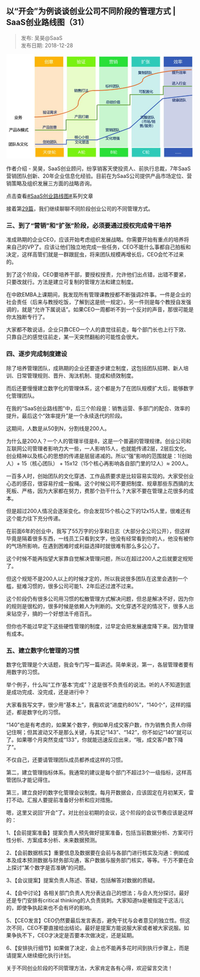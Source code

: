 ## 以“开会”为例谈谈创业公司不同阶段的管理方式 | SaaS创业路线图（31）  

> 发布: 吴昊@SaaS  
> 发布日期: 2018-12-28  

![image](images/1812-ykhwlttcygsbtjddglfssaascylxt31-0.jpeg)

作者介绍 - 吴昊，SaaS创业顾问，纷享销客天使投资人、前执行总裁，7年SaaS营销团队创新、20年企业信息化经验。目前在为SaaS公司提供产品市场定位、营销策略及组织发展三方面的战略咨询。

点击查看[\#SaaS创业路线图\#](https://36kr.com/user/1308477002)系列文章

接着第[29篇](https://36kr.com/p/5166698.html)，我们继续聊聊不同阶段创业公司的不同管理方式。

### 三、到了“营销”和“扩张”阶段，必须要通过授权完成骨干培养

准成熟期的企业CEO，应该开始考虑组织发展战略。你需要开始有重点的培养将来自己的VP了。应该让他们独立地完成一些任务，CEO不能什么事都自己拍板和决定，这样高管们就是一群跟屁虫，将来团队规模再增长后，CEO会忙不过来的。

到了这个阶段，CEO要培养干部，要授权授责，允许他们出点错，出错不要紧，只要改就行。方法是建立可复制的管理方法和建立制度。

在中欧EMBA上课期间，我发现所有管理课教授都不断强调2件事。一件是企业的社会责任（后来与教授吃饭，了解到这是统一规定）。另一件则是每个教授自发强调的，就是“允许下属说话”。如果CEO一周都听不到一个反对的声音，那很可能是你太独断专行了。

大家都不敢说话，企业只靠CEO一个人的直觉往前走，每个部门长也上行下效、只靠自己的感觉往前走，某一天突然翻船的可能性会很大。

### 四、逐步完成制度建设

除了培养管理团队，成熟期的企业还要逐步建立制度，这包括团队招聘、新人培训、日常管理规则、晋升、淘汰机制、提成和绩效制度。

而后还要慢慢建立数字化的管理体系，这个都是为了在团队规模扩大后，能够数字化管理团队。

在我的“SaaS创业路线图”中，后三个阶段是：销售运营、多部门的配合、效率的提升。最后这个“效率提升”是一个永续迭代的阶段。

这期间，人数是从50到N，分割线是200人。

为什么是200人？一个人的管理半径是8，这是一个普遍的管理规律。创业公司和互联网公司管理者影响力大一些，一人影响15人，也就能传递2层，2层后文化、创业精神以及核心的思想的传递是层层递减的。所以“强”影响的范围就是：1\(创始人）+ 15（核心团队） + 15x12（15个核心再影响各自部门里的12人）≈ 200人。

一百多人时，创始团队的文化穿透、工作品质要求是比较容易实现的。大家受创业心态的感召，很容易拧成一股绳。这个时候公司不要把制度、规章那些东西搞的太死板、严格，因为大家都在努力，费那个劲干什么？大家不要在管理上花很多的成本。

但是超过200人情况会逐渐变化。你会发现15个核心之下的12x15人里，很难还有这个能力往下充分传递。

在前面6年的创业中，我写了55万字的分享和日志（大部分全公司公开），但这样毕竟是隔着很多东西，一线员工只看到文字，他没有经常看到你的人，他没有被你的气场所影响，在遇到困难时或利益选择时就很难有那么多公心了。

这个时候不能再指望大家靠自觉解决管理问题，所以在超过200人之后就要定规矩了。

但这个规矩不是200人以上的时候才定的，所以我说很多团队在这里会遇到一个槛，挺难习惯的，很多公司可能1、2年后还过渡不过来。

这个阶段仍有很多公司用习惯的松散管理方式解决问题，但总是解决不好，因为你的规则是很松的，很多时候是依赖人为判断的。文化穿透不足的情况下，很多人出来钻空子，搞的一个好想法千疮百孔。

但你也不能过早定下这些硬性管理的制度，过早定会把发展速度降下来。因为管理有成本。

### 五、建立数字化管理的习惯

数字化管理是个大话题，我会专门写一篇讲述。简单来说，第一，各层管理者要有用数字的习惯。

举个例子，什么叫“工作‘基本’完成”？这是很不负责任的说法。听的人不知道到底是成功完成、没完成，还是进行中？

大家看我写文字，很少用“基本上”，我喜欢说“进度约80%”，“140个”，这样的描述，都是数字化的习惯。

“140”也是有考虑的，如果某个数字，例如单月成交客户数，作为销售负责人你得记住啊；但其波动又不是那么关键，与其记“143”、“142”，你不如记“140”就可以了。如果哪个月突然变成“133”，你就能迅速反应出来，“哦，成交客户数下降了”。

不仅自己，还要请管理团队成员都养成这样的习惯。

第二，建立管理指标体系。我通常的建议是每个部门不超过3个一级指标，这样高管团队才能记得住。

第三，建立良好的数字化管理会议制度。每月开数据会，应该固定在月初某天，雷打不动。汇报人要提前准备好分析和应对措施。

嗯，这里又说回“开会”了。对比创业初期的会议，这个阶段的会议节奏应该是这样的：

1、【会前提案准备】提案负责人预先做好提案准备，包括当前数据分析、方案可行性分析、方案成本分析、未来数据预测。

2、【会前数据核实】重要信息及数据要在会前与各部门进行核实及沟通：例如成本及成本预测数据与财务部沟通，客户数据与服务部门核实，等等。千万不要在会上探讨“某个数字是否准确”的问题。

3、【会议提案】提案负责人陈述、答疑，包括解答对数据的质疑。

4、【会中讨论】各相关部门负责人充分表达自己的想法；与会人充分探讨。最好还是专门安排有critical thinking的人负责挑刺。大家知道ta是被指定干这活儿的，即使争执起来也不会有坏的影响。

5、【CEO发言】CEO仍然要最后发言表态，避免干扰与会者意见的独立性。但这次不同，CEO不要直接给出结论。最好是提案方能说服大家或者被大家说服。如果争执不下，CEO才决定是否要本次做决定，还是延期。

6、【安排执行细节】如果做了决定，会上也不能再多花时间到执行步骤上，而是请提案人继续细化执行计划。

关于不同创业阶段的不同管理方法，大家肯定各有心得，欢迎留言交流！
